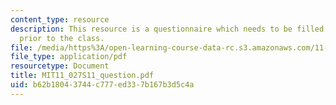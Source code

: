 ```yaml
---
content_type: resource
description: This resource is a questionnaire which needs to be filled out by students
  prior to the class.
file: /media/https%3A/open-learning-course-data-rc.s3.amazonaws.com/11-027-city-to-city-comparing-researching-and-writing-about-cities-new-orleans-spring-2011/b62b18043744c777ed337b167b3d5c4a_MIT11_027S11_question.pdf
file_type: application/pdf
resourcetype: Document
title: MIT11_027S11_question.pdf
uid: b62b1804-3744-c777-ed33-7b167b3d5c4a
---
```

